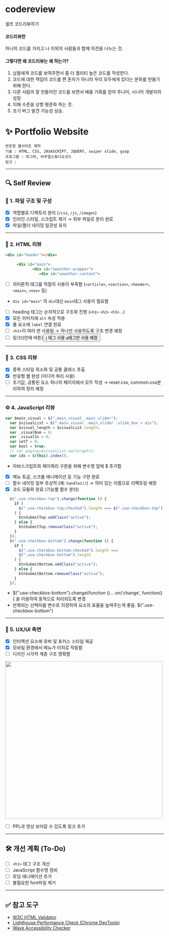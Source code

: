 # codereview
셀프 코드리뷰하기

#### 코드리뷰란
하나의 코드를 가지고 나 이외의 사람들과 함께 의견을 나누는 것.

#### 그렇다면 왜 코드리뷰는 왜 하는가?
1. 남들에게 코드를 보여주면서 좀 더 퀄리티 높은 코드를 작성한다.
2. 코드에 대한 책임이 코드를 짠 혼자가 아니라 우리 모두에게 있다는 문화를 만들기 위해 한다.
3. 다른 사람의 잘 만들어진 코드를 보면서 배울 기회를 얻어 주니어, 시니어 개발자의 성장
4. 이해 수준을 상향 평준화 하는 것.
5. 조기 버그 발견 가능성 상승.

# ✨ Portfolio Website

    반응형 웹사이트 제작
    기술 : HTML, CSS, JAVASCRIPT, JQUERY, swiper slide, gsap
    프로그램 : 피그마, 비주얼스튜디오코드
    링크 : 


---

## 🔍 Self Review

### 📁 1. 파일 구조 및 구성
- [x] 역할별로 디렉토리 분리 (`/css`, `/js`, `/images`)
- [x] 인라인 스타일, 스크립트 제거 → 외부 파일로 분리 완료
- [x] 파일/폴더 네이밍 일관성 유지

---

### 🧱 2. HTML 리뷰
```html
<div id="header"></div>
    
     <div id="main">
            <div id="smoother-wrapper">
               <div id="smoother-content">
```
- [ ]  의미론적 태그를 적절히 사용이 부족함 (`<article>`, `<section>`, `<header>`, `<main>`, `<nav>` 등)
- `div id="main"` 의 `div`대신 `main`태그 사용이 필요함
- [ ]  heading 태그는 순차적으로 구조화 진행 (`<h1>` `<h2>` `<h3>` ..)
- [x] 모든 이미지에 `alt` 속성 적용
- [x] 폼 요소에 `label` 연결 완료
- [ ] `<h1>`이 여러 번 사용됨 → 하나만 사용하도록 구조 변경 예정
- [ ] 링크(<a>)안에 버튼(<button>) 태그 사용  a태그만 사용 예정

---

### 🎨 3. CSS 리뷰
- [x] 중복 스타일 최소화 및 공통 클래스 추출
- [x] 반응형 웹 완성 (미디어 쿼리 사용)
- [ ] 초기값, 공통된 요소 하나의 페이지에서 모두 작성 → reset.css, common.css분리하여 정리 예정

---

### ⚙️ 4. JavaScript 리뷰
```javascript
var $main_visual = $(".main_visual .main_slider");
  var $visualList = $(".main_visual .main_slider .slide_box > div");
  var $visual_length = $visualList.length;
  var _visualNum = 0;
  var _visualIn = 0;
  var setT = 0;
  var bool = true;
  // var paging=$visualList.eq(targets);
  var idx = $(this).index();
```
- 자바스크립트와 제이쿼리 구분을 위해 변수명 앞에 $ 추가함

- [x] 메뉴 토글, 스크롤 애니메이션 등 기능 구현 완료
- [ ] 함수 네이밍 일부 추상적 (예: `handle1()`) → 의미 있는 이름으로 리팩토링 예정
- [x] 코드 모듈화 완료 (기능별 함수 분리)
```javascript
  $(".use-checkbox-top").change(function () {
    if (
      $(".use-checkbox-top:checked").length === $(".use-checkbox-top").length
    ) {
      btnSubmitTop.addClass("active");
    } else {
      btnSubmitTop.removeClass("active");
    }
  });
  $(".use-checkbox-bottom").change(function () {
    if (
      $(".use-checkbox-bottom:checked").length ===
      $(".use-checkbox-bottom").length
    ) {
      btnSubmitBottom.addClass("active");
    } else {
      btnSubmitBottom.removeClass("active");
    }
  });
```
- $(".use-checkbox-bottom").change(function ()... on('change', function(){ 을 이용하여 동적으로 처리되도록 변경
- 반복되는 선택자를 변수로 지정하여 요소의 효율을 높여주는게 좋음.  $(".use-checkbox-bottom")

---

### 🎯 5. UX/UI 측면
- [x] 인터랙션 요소에 호버 및 포커스 스타일 제공
- [x] 모바일 환경에서 메뉴가 터치로 작동함
- [ ] 디자인 시각적 계층 구조 명확함

<img src="https://github.com/user-attachments/assets/3934e497-461f-4bd4-9e6b-bc286d2ebf24" style="width: 500px;"/>

- [ ] PPL과 영상 보러갈 수 있도록 링크 추가

---

## 🛠️ 개선 계획 (To-Do)
- [ ] `<h1>` 태그 구조 개선
- [ ] JavaScript 함수명 정비
- [ ] 로딩 애니메이션 추가
- [ ] 불필요한 font파일 제거

---

## ✅ 참고 도구
- [W3C HTML Validator](https://validator.w3.org/)
- [Lighthouse Performance Check (Chrome DevTools)](https://developer.chrome.com/docs/lighthouse/overview/)
- [Wave Accessibility Checker](https://wave.webaim.org/)



 

